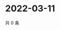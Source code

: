 # 2022-03-11

共 0 条

<!-- BEGIN WEIBO -->
<!-- 最后更新时间 Fri Mar 11 2022 12:19:44 GMT+0800 (China Standard Time) -->

<!-- END WEIBO -->
